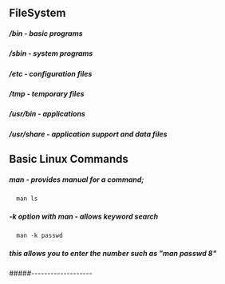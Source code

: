 ## FileSystem
##### /bin - basic programs
##### /sbin - system programs
##### /etc - configuration files
##### /tmp - temporary files
##### /usr/bin - applications
##### /usr/share - application support and data files

## Basic Linux Commands

##### man - provides manual for a command; 
      man ls
##### -k option with man - allows keyword search
      man -k passwd
#####       this allows you to enter the number such as "man passwd 8"
#####-------------------
#####
